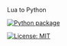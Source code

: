 Lua to Python 

[![Python package](https://github.com/VrushankiPatel/sehw2/actions/workflows/python-package.yml/badge.svg)](https://github.com/VrushankiPatel/sehw2/actions/workflows/python-package.yml)





[![License: MIT](https://img.shields.io/badge/License-MIT-green.svg)](https://opensource.org/licenses/MIT)
